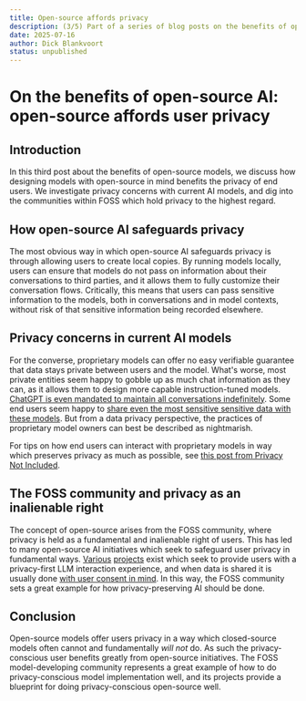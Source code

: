 ```yaml
---
title: Open-source affords privacy
description: (3/5) Part of a series of blog posts on the benefits of open-source AI.
date: 2025-07-16
author: Dick Blankvoort
status: unpublished
---
```

# On the benefits of open-source AI: open-source affords user privacy
<author :author="author"></author>

## Introduction
In this third post about the benefits of open-source models, we discuss how designing models with open-source in mind benefits the privacy of end users. We investigate privacy concerns with current AI models, and dig into the communities within FOSS which hold privacy to the highest regard.

## How open-source AI safeguards privacy
The most obvious way in which open-source AI safeguards privacy is through allowing users to create local copies. By running models locally, users can ensure that models do not pass on information about their conversations to third parties, and it allows them to fully customize their conversation flows. Critically, this means that users can pass sensitive information to the models, both in conversations and in model contexts, without risk of that sensitive information being recorded elsewhere.

## Privacy concerns in current AI models
For the converse, proprietary models can offer no easy verifiable guarantee that data stays private between users and the model. What's worse, most private entities seem happy to gobble up as much chat information as they can, as it allows them to design more capable instruction-tuned models. [ChatGPT is even mandated to maintain all conversations indefinitely](https://www.geeky-gadgets.com/chatgpt-privacy-risks-explained/). Some end users seem happy to [share even the most sensitive sensitive data with these models](https://tech.co/news/samsung-restricts-generative-ai-use). But from a data privacy perspective, the practices of proprietary model owners can best be described as nightmarish.

For tips on how end users can interact with proprietary models in way which preserves privacy as much as possible, see [this post from Privacy Not Included](https://www.mozillafoundation.org/en/privacynotincluded/articles/how-to-protect-your-privacy-from-chatgpt-and-other-ai-chatbots/).

## The FOSS community and privacy as an inalienable right
The concept of open-source arises from the FOSS community, where privacy is held as a fundamental and inalienable right of users. This has led to many open-source AI initiatives which seek to safeguard user privacy in fundamental ways. [Various](https://github.com/nomic-ai/gpt4all) [projects](https://venice.ai/) exist which seek to provide users with a privacy-first LLM interaction experience, and when data is shared it is usually done [with user consent in mind](https://huggingface.co/datasets/allenai/WildChat-1M). In this way, the FOSS community sets a great example for how privacy-preserving AI should be done.

## Conclusion
Open-source models offer users privacy in a way which closed-source models often cannot and fundamentally _will not_ do. As such the privacy-conscious user benefits greatly from open-source initiatives. The FOSS model-developing community represents a great example of how to do privacy-conscious model implementation well, and its projects provide a blueprint for doing privacy-conscious open-source well.